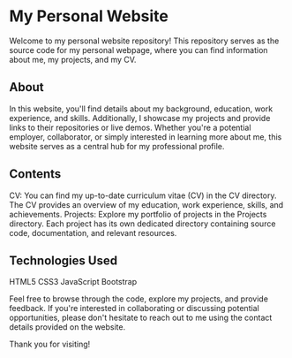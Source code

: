 # My Personal Website

Welcome to my personal website repository! This repository serves as the source code for my personal webpage, where you can find information about me, my projects, and my CV.

## About

In this website, you'll find details about my background, education, work experience, and skills. Additionally, I showcase my projects and provide links to their repositories or live demos. Whether you're a potential employer, collaborator, or simply interested in learning more about me, this website serves as a central hub for my professional profile.

## Contents

CV: You can find my up-to-date curriculum vitae (CV) in the CV directory. The CV provides an overview of my education, work experience, skills, and achievements.
Projects: Explore my portfolio of projects in the Projects directory. Each project has its own dedicated directory containing source code, documentation, and relevant resources.

## Technologies Used

HTML5
CSS3
JavaScript
Bootstrap

Feel free to browse through the code, explore my projects, and provide feedback. If you're interested in collaborating or discussing potential opportunities, please don't hesitate to reach out to me using the contact details provided on the website.

Thank you for visiting!
